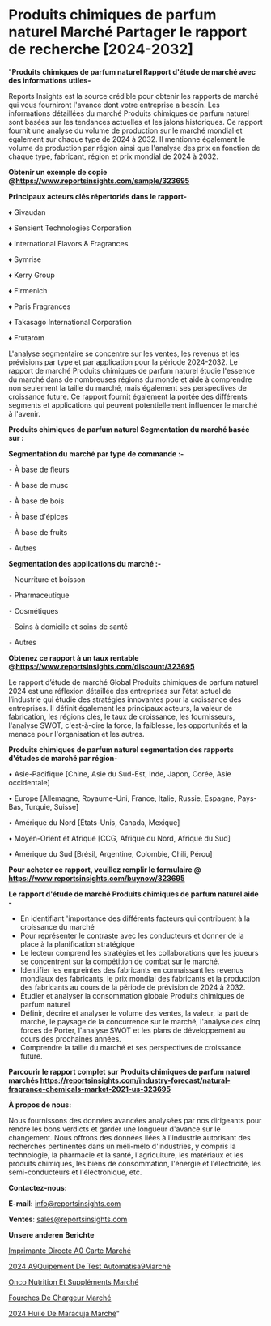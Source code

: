 # Produits chimiques de parfum naturel Marché Partager le rapport de recherche [2024-2032]

"<strong>Produits chimiques de parfum naturel Rapport d'étude de marché avec des informations utiles-</strong>

Reports Insights est la source crédible pour obtenir les rapports de marché qui vous fourniront l'avance dont votre entreprise a besoin. Les informations détaillées du marché Produits chimiques de parfum naturel sont basées sur les tendances actuelles et les jalons historiques. Ce rapport fournit une analyse du volume de production sur le marché mondial et également sur chaque type de 2024 à 2032. Il mentionne également le volume de production par région ainsi que l'analyse des prix en fonction de chaque type, fabricant, région et prix mondial de 2024 à 2032.

<strong><b>Obtenir un exemple de copie @</b></strong><a href=https://www.reportsinsights.com/sample/323695><strong><b>https://www.reportsinsights.com/sample/323695</b></strong></a>

<b>Principaux acteurs clés répertoriés dans le rapport-</b>

<b> </b>♦ Givaudan

♦ Sensient Technologies Corporation

♦ International Flavors & Fragrances

♦ Symrise

♦ Kerry Group

♦ Firmenich

♦ Paris Fragrances

♦ Takasago International Corporation

♦ Frutarom

L'analyse segmentaire se concentre sur les ventes, les revenus et les prévisions par type et par application pour la période 2024-2032. Le rapport de marché Produits chimiques de parfum naturel étudie l'essence du marché dans de nombreuses régions du monde et aide à comprendre non seulement la taille du marché, mais également ses perspectives de croissance future. Ce rapport fournit également la portée des différents segments et applications qui peuvent potentiellement influencer le marché à l'avenir.

<strong>Produits chimiques de parfum naturel Segmentation du marché basée sur :</strong>

<strong>Segmentation du marché par type de commande :-</strong>

⁃ À base de fleurs

⁃ À base de musc

⁃ À base de bois

⁃ À base d'épices

⁃ À base de fruits

⁃ Autres

<strong>Segmentation des applications du marché :-</strong>

⁃ Nourriture et boisson

⁃ Pharmaceutique

⁃ Cosmétiques

⁃ Soins à domicile et soins de santé

⁃ Autres

<strong><b>Obtenez ce rapport à un taux rentable @</b></strong><a href=https://www.reportsinsights.com/discount/323695><strong><b>https://www.reportsinsights.com/discount/323695</b></strong></a>

Le rapport d’étude de marché Global Produits chimiques de parfum naturel 2024 est une réflexion détaillée des entreprises sur l’état actuel de l’industrie qui étudie des stratégies innovantes pour la croissance des entreprises. Il définit également les principaux acteurs, la valeur de fabrication, les régions clés, le taux de croissance, les fournisseurs, l'analyse SWOT, c'est-à-dire la force, la faiblesse, les opportunités et la menace pour l'organisation et les autres.

<strong>Produits chimiques de parfum naturel segmentation des rapports d'études de marché par région-</strong>

• Asie-Pacifique [Chine, Asie du Sud-Est, Inde, Japon, Corée, Asie occidentale]

• Europe [Allemagne, Royaume-Uni, France, Italie, Russie, Espagne, Pays-Bas, Turquie, Suisse]

• Amérique du Nord [États-Unis, Canada, Mexique]

• Moyen-Orient et Afrique [CCG, Afrique du Nord, Afrique du Sud]

• Amérique du Sud [Brésil, Argentine, Colombie, Chili, Pérou]

<strong>Pour acheter ce rapport, veuillez remplir le formulaire @   <a href=https://www.reportsinsights.com/buynow/323695>https://www.reportsinsights.com/buynow/323695</a></strong>

<strong>Le rapport d'étude de marché Produits chimiques de parfum naturel aide -</strong>
<ul>
  <li>En identifiant 'importance des différents facteurs qui contribuent à la croissance du marché</li>
  <li>Pour représenter le contraste avec les conducteurs et donner de la place à la planification stratégique</li>
  <li>Le lecteur comprend les stratégies et les collaborations que les joueurs se concentrent sur la compétition de combat sur le marché.</li>
  <li>Identifier les empreintes des fabricants en connaissant les revenus mondiaux des fabricants, le prix mondial des fabricants et la production des fabricants au cours de la période de prévision de 2024 à 2032.</li>
  <li>Étudier et analyser la consommation globale Produits chimiques de parfum naturel</li>
  <li>Définir, décrire et analyser le volume des ventes, la valeur, la part de marché, le paysage de la concurrence sur le marché, l'analyse des cinq forces de Porter, l'analyse SWOT et les plans de développement au cours des prochaines années.</li>
  <li>Comprendre la taille du marché et ses perspectives de croissance future.</li>
</ul>

<strong>Parcourir le rapport complet sur Produits chimiques de parfum naturel marchés <a href=https://reportsinsights.com/industry-forecast/natural-fragrance-chemicals-market-2021-us-323695>https://reportsinsights.com/industry-forecast/natural-fragrance-chemicals-market-2021-us-323695</a></strong>

<strong>À propos de nous:</strong>

Nous fournissons des données avancées analysées par nos dirigeants pour rendre les bons verdicts et garder une longueur d'avance sur le changement. Nous offrons des données liées à l'industrie autorisant des recherches pertinentes dans un méli-mélo d'industries, y compris la technologie, la pharmacie et la santé, l'agriculture, les matériaux et les produits chimiques, les biens de consommation, l'énergie et l'électricité, les semi-conducteurs et l'électronique, etc.

<strong>Contactez-nous:</strong>

<strong>E-mail:</strong> <a href=mailto:info@reportsinsights.com>info@reportsinsights.com</a>

<strong>Ventes</strong>: <a href=mailto:sales@reportsinsights.com>sales@reportsinsights.com</a>

<strong>Unsere anderen Berichte</strong>

<a href=https://www.linkedin.com/pulse/imprimante-directe-%C3%A0-carte-march%C3%A9-2024-ftoec/>Imprimante Directe A0 Carte Marché</a>

<a href=https://www.linkedin.com/pulse/2024-%C3%A9quipement-de-test-automatis%C3%A9march%C3%A9-xmomc/>2024 A9Quipement De Test Automatisa9Marché</a>

<a href=https://www.linkedin.com/pulse/onco-nutrition-et-suppléments-marché-analyse-uwg5c/>Onco Nutrition Et Suppléments Marché</a>

<a href=https://www.linkedin.com/pulse/fourches-de-chargeur-march%C3%A9-perspectives-lindustrie-vq2vc/>Fourches De Chargeur Marché</a>

<a href=https://www.linkedin.com/pulse/2024-huile-de-maracuja-march%C3%A9-analyse-et-tendances-6rkkc/>2024 Huile De Maracuja Marché</a>"
